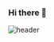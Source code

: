 ### Hi there 👋


![header](https://capsule-render.vercel.app/api?type=venom&color=gradient&height=250&section=header&text=Welcome%20to-nl-Machine%20Choi's%20Github&fontColor=000000&fontSize=70&animation=scaleIn)



<!--
**JunYong-Choi/JunYong-Choi** is a ✨ _special_ ✨ repository because its `README.md` (this file) appears on your GitHub profile.

Here are some ideas to get you started:

- 🔭 I’m currently working on ...
- 🌱 I’m currently learning ...
- 👯 I’m looking to collaborate on ...
- 🤔 I’m looking for help with ...
- 💬 Ask me about ...
- 📫 How to reach me: ...
- 😄 Pronouns: ...
- ⚡ Fun fact: ...
-->
